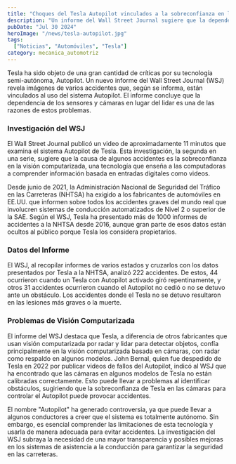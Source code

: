 ```yaml
---
title: "Choques del Tesla Autopilot vinculados a la sobreconfianza en la visión computarizada, según WSJ"
description: "Un informe del Wall Street Journal sugiere que la dependencia del Autopilot de Tesla en la visión computarizada, en lugar de lidar, contribuye a los accidentes."
pubDate: "Jul 30 2024"
heroImage: "/news/tesla-autopilot.jpg"
tags:
  ["Noticias", "Automóviles", "Tesla"]
category: mecanica_automotriz
---
```


Tesla ha sido objeto de una gran cantidad de críticas por su tecnología semi-autónoma, Autopilot. Un nuevo informe del Wall Street Journal (WSJ) revela imágenes de varios accidentes que, según se informa, están vinculados al uso del sistema Autopilot. El informe concluye que la dependencia de los sensores y cámaras en lugar del lidar es una de las razones de estos problemas.

### Investigación del WSJ

El Wall Street Journal publicó un video de aproximadamente 11 minutos que examina el sistema Autopilot de Tesla. Esta investigación, la segunda en una serie, sugiere que la causa de algunos accidentes es la sobreconfianza en la visión computarizada, una tecnología que enseña a las computadoras a comprender información basada en entradas digitales como videos.

Desde junio de 2021, la Administración Nacional de Seguridad del Tráfico en las Carreteras (NHTSA) ha exigido a los fabricantes de automóviles en EE.UU. que informen sobre todos los accidentes graves del mundo real que involucren sistemas de conducción automatizados de Nivel 2 o superior de la SAE. Según el WSJ, Tesla ha presentado más de 1000 informes de accidentes a la NHTSA desde 2016, aunque gran parte de esos datos están ocultos al público porque Tesla los considera propietarios.

### Datos del Informe

El WSJ, al recopilar informes de varios estados y cruzarlos con los datos presentados por Tesla a la NHTSA, analizó 222 accidentes. De estos, 44 ocurrieron cuando un Tesla con Autopilot activado giró repentinamente, y otros 31 accidentes ocurrieron cuando el Autopilot no cedió o no se detuvo ante un obstáculo. Los accidentes donde el Tesla no se detuvo resultaron en las lesiones más graves o la muerte.

### Problemas de Visión Computarizada

El informe del WSJ destaca que Tesla, a diferencia de otros fabricantes que usan visión computarizada por radar y lidar para detectar objetos, confía principalmente en la visión computarizada basada en cámaras, con radar como respaldo en algunos modelos. John Bernal, quien fue despedido de Tesla en 2022 por publicar videos de fallos del Autopilot, indicó al WSJ que ha encontrado que las cámaras en algunos modelos de Tesla no están calibradas correctamente. Esto puede llevar a problemas al identificar obstáculos, sugiriendo que la sobreconfianza de Tesla en las cámaras para controlar el Autopilot puede provocar accidentes.

El nombre "Autopilot" ha generado controversia, ya que puede llevar a algunos conductores a creer que el sistema es totalmente autónomo. Sin embargo, es esencial comprender las limitaciones de esta tecnología y usarla de manera adecuada para evitar accidentes. La investigación del WSJ subraya la necesidad de una mayor transparencia y posibles mejoras en los sistemas de asistencia a la conducción para garantizar la seguridad en las carreteras.